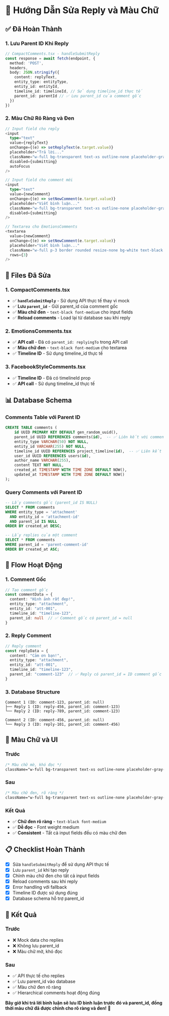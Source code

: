 # 💬 Hướng Dẫn Sửa Reply và Màu Chữ

## ✅ **Đã Hoàn Thành**

### **1. Lưu Parent ID Khi Reply**
```typescript
// CompactComments.tsx - handleSubmitReply
const response = await fetch(endpoint, {
  method: 'POST',
  headers,
  body: JSON.stringify({
    content: replyText,
    entity_type: entityType,
    entity_id: entityId,
    timeline_id: timelineId, // Sử dụng timeline_id thực tế
    parent_id: parentId // ✅ Lưu parent_id của comment gốc
  })
})
```

### **2. Màu Chữ Rõ Ràng và Đen**
```typescript
// Input field cho reply
<input
  type="text"
  value={replyText}
  onChange={(e) => setReplyText(e.target.value)}
  placeholder="Trả lời..."
  className="w-full bg-transparent text-xs outline-none placeholder-gray-500 text-black font-medium"
  disabled={submitting}
  autoFocus
/>

// Input field cho comment mới
<input
  type="text"
  value={newComment}
  onChange={(e) => setNewComment(e.target.value)}
  placeholder="Viết bình luận..."
  className="w-full bg-transparent text-xs outline-none placeholder-gray-500 text-black font-medium"
  disabled={submitting}
/>

// Textarea cho EmotionsComments
<textarea
  value={newComment}
  onChange={(e) => setNewComment(e.target.value)}
  placeholder="Viết bình luận..."
  className="w-full p-3 border rounded resize-none bg-white text-black font-medium"
  rows={3}
/>
```

## 🔧 **Files Đã Sửa**

### **1. CompactComments.tsx**
- ✅ **`handleSubmitReply`** - Sử dụng API thực tế thay vì mock
- ✅ **Lưu `parent_id`** - Gửi parent_id của comment gốc
- ✅ **Màu chữ đen** - `text-black font-medium` cho input fields
- ✅ **Reload comments** - Load lại từ database sau khi reply

### **2. EmotionsComments.tsx**
- ✅ **API call** - Đã có `parent_id: replyingTo` trong API call
- ✅ **Màu chữ đen** - `text-black font-medium` cho textarea
- ✅ **Timeline ID** - Sử dụng timeline_id thực tế

### **3. FacebookStyleComments.tsx**
- ✅ **Timeline ID** - Đã có timelineId prop
- ✅ **API call** - Sử dụng timeline_id thực tế

## 📊 **Database Schema**

### **Comments Table với Parent ID**
```sql
CREATE TABLE comments (
    id UUID PRIMARY KEY DEFAULT gen_random_uuid(),
    parent_id UUID REFERENCES comments(id),  -- ✅ Liên kết với comment cha
    entity_type VARCHAR(50) NOT NULL,
    entity_id VARCHAR(255) NOT NULL,
    timeline_id UUID REFERENCES project_timeline(id),  -- ✅ Liên kết với timeline
    user_id UUID REFERENCES users(id),
    author_name VARCHAR(255),
    content TEXT NOT NULL,
    created_at TIMESTAMP WITH TIME ZONE DEFAULT NOW(),
    updated_at TIMESTAMP WITH TIME ZONE DEFAULT NOW()
);
```

### **Query Comments với Parent ID**
```sql
-- Lấy comments gốc (parent_id IS NULL)
SELECT * FROM comments 
WHERE entity_type = 'attachment' 
  AND entity_id = 'attachment-id'
  AND parent_id IS NULL
ORDER BY created_at DESC;

-- Lấy replies của một comment
SELECT * FROM comments 
WHERE parent_id = 'parent-comment-id'
ORDER BY created_at ASC;
```

## 🎯 **Flow Hoạt Động**

### **1. Comment Gốc**
```typescript
// Tạo comment gốc
const commentData = {
  content: "Hình ảnh rất đẹp!",
  entity_type: "attachment",
  entity_id: "att-001",
  timeline_id: "timeline-123",
  parent_id: null  // ✅ Comment gốc có parent_id = null
}
```

### **2. Reply Comment**
```typescript
// Reply comment
const replyData = {
  content: "Cảm ơn bạn!",
  entity_type: "attachment", 
  entity_id: "att-001",
  timeline_id: "timeline-123",
  parent_id: "comment-123"  // ✅ Reply có parent_id = ID comment gốc
}
```

### **3. Database Structure**
```
Comment 1 (ID: comment-123, parent_id: null)
├── Reply 1 (ID: reply-456, parent_id: comment-123)
└── Reply 2 (ID: reply-789, parent_id: comment-123)

Comment 2 (ID: comment-456, parent_id: null)
└── Reply 3 (ID: reply-101, parent_id: comment-456)
```

## 🎨 **Màu Chữ và UI**

### **Trước**
```css
/* Màu chữ mờ, khó đọc */
className="w-full bg-transparent text-xs outline-none placeholder-gray-500"
```

### **Sau**
```css
/* Màu chữ đen, rõ ràng */
className="w-full bg-transparent text-xs outline-none placeholder-gray-500 text-black font-medium"
```

### **Kết Quả**
- ✅ **Chữ đen rõ ràng** - `text-black font-medium`
- ✅ **Dễ đọc** - Font weight medium
- ✅ **Consistent** - Tất cả input fields đều có màu chữ đen

## 📋 **Checklist Hoàn Thành**

- [x] Sửa `handleSubmitReply` để sử dụng API thực tế
- [x] Lưu `parent_id` khi tạo reply
- [x] Chỉnh màu chữ đen cho tất cả input fields
- [x] Reload comments sau khi reply
- [x] Error handling với fallback
- [x] Timeline ID được sử dụng đúng
- [x] Database schema hỗ trợ parent_id

## 🎉 **Kết Quả**

### **Trước**
- ❌ Mock data cho replies
- ❌ Không lưu parent_id
- ❌ Màu chữ mờ, khó đọc

### **Sau**
- ✅ API thực tế cho replies
- ✅ Lưu parent_id vào database
- ✅ Màu chữ đen rõ ràng
- ✅ Hierarchical comments hoạt động đúng

**Bây giờ khi trả lời bình luận sẽ lưu ID bình luận trước đó và parent_id, đồng thời màu chữ đã được chỉnh cho rõ ràng và đen!** 🚀




